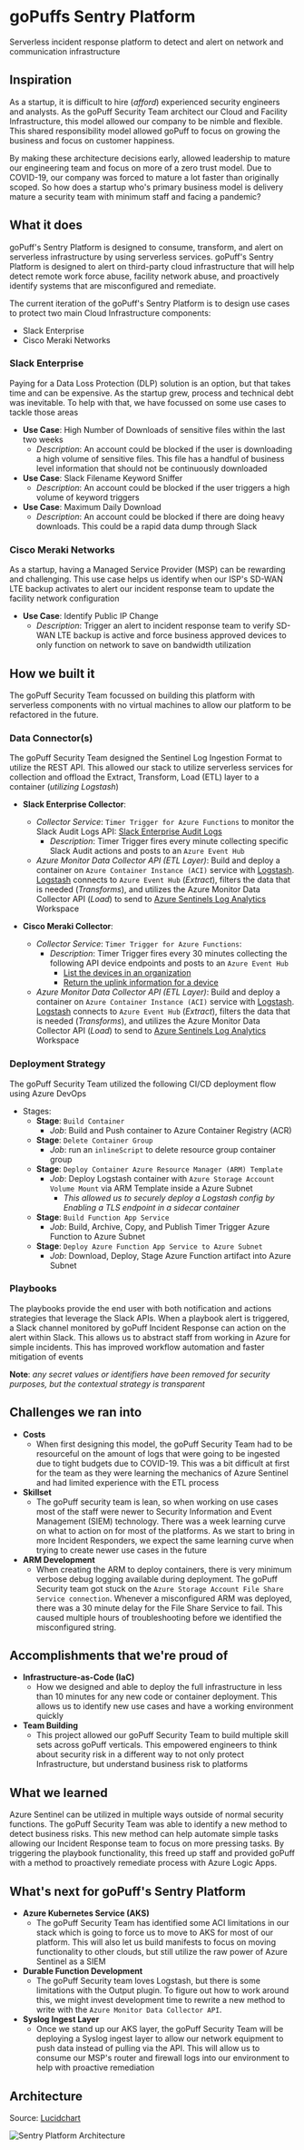 # goPuffs Sentry Platform

Serverless incident response platform to detect and alert on network and communication infrastructure

## Inspiration

As a startup, it is difficult to hire (_afford_) experienced security engineers and analysts. As the goPuff Security Team architect our Cloud and Facility Infrastructure, this model allowed our company to be nimble and flexible. This shared responsibility model allowed goPuff to focus on growing the business and focus on customer happiness.

By making these architecture decisions early, allowed leadership to mature our engineering team and focus on more of a zero trust model. Due to COVID-19, our company was forced to mature a lot faster than originally scoped. So how does a startup who's primary business model is delivery mature a security team with minimum staff and facing a pandemic?

## What it does

goPuff's Sentry Platform is designed to consume, transform, and alert on serverless infrastructure by using serverless services. goPuff's Sentry Platform is designed to alert on third-party cloud infrastructure that will help detect remote work force abuse, facility network abuse, and proactively identify systems that are misconfigured and remediate.

The current iteration of the goPuff's Sentry Platform is to design use cases to protect two main Cloud Infrastructure components:

- Slack Enterprise
- Cisco Meraki Networks

### Slack Enterprise

Paying for a Data Loss Protection (DLP) solution is an option, but that takes time and can be expensive. As the startup grew, process and technical debt was inevitable. To help with that, we have focussed on some use cases to tackle those areas

- **Use Case**: High Number of Downloads of sensitive files within the last two weeks
  - _Description_: An account could be blocked if the user is downloading a high volume of sensitive files. This file has a handful of business level information that should not be continuously downloaded
- **Use Case**: Slack Filename Keyword Sniffer
  - _Description_: An account could be blocked if the user triggers a high volume of keyword triggers
- **Use Case**: Maximum Daily Download
  - _Description_: An account could be blocked if there are doing heavy downloads. This could be a rapid data dump through Slack

### Cisco Meraki Networks

As a startup, having a Managed Service Provider (MSP) can be rewarding and challenging. This use case helps us identify when our ISP's SD-WAN LTE backup activates to alert our incident response team to update the facility network configuration

- **Use Case**: Identify Public IP Change
  - _Description_: Trigger an alert to incident response team to verify SD-WAN LTE backup is active and force business approved devices to only function on network to save on bandwidth utilization

## How we built it

The goPuff Security Team focussed on building this platform with serverless components with no virtual machines to allow our platform to be refactored in the future.

### Data Connector(s)

The goPuff Security Team designed the Sentinel Log Ingestion Format to utilize the REST API. This allowed our stack to utilize serverless services for collection and offload the Extract, Transform, Load (ETL) layer to a container (_utilizing Logstash_)

- **Slack Enterprise Collector**:

  - _Collector Service_: `Timer Trigger for Azure Functions` to monitor the Slack Audit Logs API: [Slack Enterprise Audit Logs](https://api.slack.com/enterprise/audit-logs)
    - _Description_: Timer Trigger fires every minute collecting specific Slack Audit actions and posts to an `Azure Event Hub`
  - _Azure Monitor Data Collector API (ETL Layer)_: Build and deploy a container on `Azure Container Instance (ACI)` service with [Logstash](https://www.elastic.co/logstash). [Logstash](https://www.elastic.co/guide/en/logstash/current/plugins-inputs-azure_event_hubs.html) connects to `Azure Event Hub` (_Extract_), filters the data that is needed (_Transforms_), and utilizes the Azure Monitor Data Collector API (_Load_) to send to [Azure Sentinels Log Analytics](https://github.com/yokawasa/logstash-output-azure_loganalytics) Workspace

- **Cisco Meraki Collector**:
  - _Collector Service_: `Timer Trigger for Azure Functions`:
    - _Description_: Timer Trigger fires every 30 minutes collecting the following API device endpoints and posts to an `Azure Event Hub`
      - [List the devices in an organization](https://dashboard.meraki.com/api_docs/v0#list-the-devices-in-an-organization)
      - [Return the uplink information for a device](https://dashboard.meraki.com/api_docs/v0#return-the-uplink-information-for-a-device)
  - _Azure Monitor Data Collector API (ETL Layer)_: Build and deploy a container on `Azure Container Instance (ACI)` service with [Logstash](https://www.elastic.co/logstash). [Logstash](https://www.elastic.co/guide/en/logstash/current/plugins-inputs-azure_event_hubs.html) connects to `Azure Event Hub` (_Extract_), filters the data that is needed (_Transforms_), and utilizes the Azure Monitor Data Collector API (_Load_) to send to [Azure Sentinels Log Analytics](https://github.com/yokawasa/logstash-output-azure_loganalytics) Workspace

### Deployment Strategy

The goPuff Security Team utilized the following CI/CD deployment flow using Azure DevOps

- Stages:
  - **Stage**: `Build Container`
    - _Job_: Build and Push container to Azure Container Registry (ACR)
  - **Stage**: `Delete Container Group`
    - _Job_: run an `inlineScript` to delete resource group container group
  - **Stage**: `Deploy Container Azure Resource Manager (ARM) Template`
    - _Job_: Deploy Logstash container with `Azure Storage Account Volume Mount` via ARM Template inside a Azure Subnet
      - _This allowed us to securely deploy a Logstash config by Enabling a TLS endpoint in a sidecar container_
  - **Stage**: `Build Function App Service`
    - _Job_: Build, Archive, Copy, and Publish Timer Trigger Azure Function to Azure Subnet
  - **Stage**: `Deploy Azure Function App Service to Azure Subnet`
    - _Job_: Download, Deploy, Stage Azure Function artifact into Azure Subnet

### Playbooks

The playbooks provide the end user with both notification and actions strategies that leverage the Slack APIs. When a playbook alert is triggered, a Slack channel monitored by goPuff Incident Response can action on the alert within Slack. This allows us to abstract staff from working in Azure for simple incidents. This has improved workflow automation and faster mitigation of events

**Note**: _any secret values or identifiers have been removed for security purposes, but the contextual strategy is transparent_

## Challenges we ran into

- **Costs**
  - When first designing this model, the goPuff Security Team had to be resourceful on the amount of logs that were going to be ingested due to tight budgets due to COVID-19. This was a bit difficult at first for the team as they were learning the mechanics of Azure Sentinel and had limited experience with the ETL process
- **Skillset**
  - The goPuff security team is lean, so when working on use cases most of the staff were newer to Security Information and Event Management (SIEM) technology. There was a week learning curve on what to action on for most of the platforms. As we start to bring in more Incident Responders, we expect the same learning curve when trying to create newer use cases in the future
- **ARM Development**
  - When creating the ARM to deploy containers, there is very minimum verbose debug logging available during deployment. The goPuff Security team got stuck on the `Azure Storage Account File Share Service connection`. Whenever a misconfigured ARM was deployed, there was a 30 minute delay for the File Share Service to fail. This caused multiple hours of troubleshooting before we identified the misconfigured string.

## Accomplishments that we're proud of

- **Infrastructure-as-Code (IaC)**
  - How we designed and able to deploy the full infrastructure in less than 10 minutes for any new code or container deployment. This allows us to identify new use cases and have a working environment quickly
- **Team Building**
  - This project allowed our goPuff Security Team to build multiple skill sets across goPuff verticals. This empowered engineers to think about security risk in a different way to not only protect Infrastructure, but understand business risk to platforms

## What we learned

Azure Sentinel can be utilized in multiple ways outside of normal security functions. The goPuff Security Team was able to identify a new method to detect business risks. This new method can help automate simple tasks allowing our Incident Response team to focus on more pressing tasks. By triggering the playbook functionality, this freed up staff and provided goPuff with a method to proactively remediate process with Azure Logic Apps.

## What's next for goPuff's Sentry Platform

- **Azure Kubernetes Service (AKS)**
  - The goPuff Security Team has identified some ACI limitations in our stack which is going to force us to move to AKS for most of our platform. This will also let us build manifests to focus on moving functionality to other clouds, but still utilize the raw power of Azure Sentinel as a SIEM
- **Durable Function Development**
  - The goPuff Security team loves Logstash, but there is some limitations with the Output plugin. To figure out how to work around this, we might invest development time to rewrite a new method to write with the `Azure Monitor Data Collector API`.
- **Syslog Ingest Layer**
  - Once we stand up our AKS layer, the goPuff Security Team will be deploying a Syslog ingest layer to allow our network equipment to push data instead of pulling via the API. This will allow us to consume our MSP's router and firewall logs into our environment to help with proactive remediation

## Architecture

Source: [Lucidchart](https://app.lucidchart.com/invitations/accept/da0e21c0-d0d5-4704-b221-be0b18c3c207)

![Sentry Platform Architecture](./pics/sentinel_alerting_platform.png)
